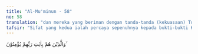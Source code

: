 ```yaml
---
title: "Al-Mu'minun - 58"
no: 58
translation: "dan mereka yang beriman dengan tanda-tanda (kekuasaan) Tuhannya,"
tafsir: "Sifat yang kedua ialah percaya sepenuhnya kepada bukti-bukti Keesaan dan kekuasaan Allah yang terbentang luas dalam alam semesta sebagaimana difirmankan oleh Allah:\n\nSesungguhnya dalam penciptaan langit dan bumi, dan pergantian malam dan siang terdapat tanda-tanda (kebesaran Allah) bagi orang yang berakal, (yaitu) orang-orang yang mengingat Allah sambil berdiri, duduk atau dalam keadaan berbaring, dan mereka memikirkan penciptaan langit dan bumi (seraya berkata), \"Ya Tuhan kami, tidaklah Engkau menciptakan semua ini sia-sia; Mahasuci Engkau, lindungilah kami dari azab neraka. (Ali 'Imran/3: 190-191)\n\nMereka percaya pula sepenuhnya kepada semua ayat yang diturunkan kepada Rasul-Nya. Apa yang tersebut dalam ayat-ayat itu adalah kebenaran mutlak yang tak dapat ditawar-tawar lagi."
---
```


وَالَّذِيْنَ هُمْ بِاٰيٰتِ رَبِّهِمْ يُؤْمِنُوْنَ ۙ
